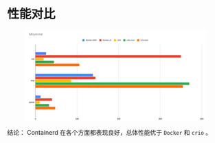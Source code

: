 # 性能对比

<figure><img src="../../.gitbook/assets/image (10) (1) (1) (1) (1) (1) (1).png" alt=""><figcaption></figcaption></figure>

结论： Containerd 在各个方面都表现良好，总体性能优于 `Docker` 和 `crio` 。
